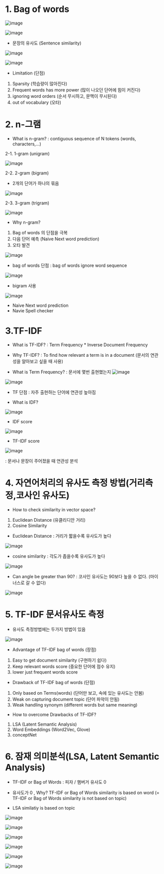 # 1. Bag of words

![image](https://user-images.githubusercontent.com/79880336/149944938-e0f3fe9b-a737-450f-88fa-fbc7eb90251d.png)

![image](https://user-images.githubusercontent.com/79880336/149944980-be6a7c12-058e-4829-a56e-cb3d3b26f98f.png)

- 문장의 유사도 (Sentence similarity)

![image](https://user-images.githubusercontent.com/79880336/149945011-5868a680-1533-4a19-b181-bdfa61b8c5a5.png)

![image](https://user-images.githubusercontent.com/79880336/149945101-b937f5da-d535-4f53-a08a-5d143e4ebb84.png)

- Limitation (단점)
1. Sparsity (학습량이 많아진다)
2. Frequent words has more power (많이 나오던 단어에 힘이 커진다)
3. ignoring word orders (순서 무시하고, 문맥이 무시된다)
4. out of vocabulary (오타)


# 2. n-그램

- What is n-gram? 
: contiguous sequence of N tokens (words, characters,...)

2-1. 1-gram (unigram)

![image](https://user-images.githubusercontent.com/79880336/149945416-1cbccca7-d5ef-4bef-8670-5f8f3e87db01.png)

2-2. 2-gram (bigram)
- 2개의 단어가 하나의 묶음

![image](https://user-images.githubusercontent.com/79880336/149945460-7d94cd9a-77fe-468e-8c53-40b2cbd121b8.png)

2-3. 3-gram (trigram)

![image](https://user-images.githubusercontent.com/79880336/149945526-2b64d890-c88d-43b8-b6c2-c435e3f11bfb.png)

- Why n-gram?
1. Bag of words 의 단점을 극복
2. 다음 단어 예측 (Naive Next word prediction)
3. 오타 발견

![image](https://user-images.githubusercontent.com/79880336/149945613-301a6bca-d11e-4dc8-9ccd-d76496c326d5.png)

- bag of words 단점
: bag of words ignore word sequence

![image](https://user-images.githubusercontent.com/79880336/149945836-05e4abc0-d98a-4154-bb58-e6d03c29f041.png)

- bigram 사용

![image](https://user-images.githubusercontent.com/79880336/149945977-2351f8c0-07d0-4c07-8c72-7348d9667a7e.png)

- Naive Next word prediction
- Navie Spell checker

# 3.TF-IDF

- What is TF-IDF?
: Term Frequency * Inverse Document Frequency

- Why TF-IDF?
: To find how relevant a term is in a document (문서의 연관성을 알아보고 싶을 때 사용)

- What is Term Frequency?
: 문서에 몇번 출현했는지
![image](https://user-images.githubusercontent.com/79880336/149947313-649fa461-e097-4028-b8ef-5c8617954954.png)
 
![image](https://user-images.githubusercontent.com/79880336/149947509-3ba7a84e-b474-44df-b329-9aa6fd52ce52.png)

- TF 단점
: 자주 출현하는 단어에 연관성 높아짐

- What is IDF?

![image](https://user-images.githubusercontent.com/79880336/149948010-ebbbcf90-2047-4819-8af0-c65c1211950e.png)

- IDF score

![image](https://user-images.githubusercontent.com/79880336/149948266-cf4cb446-0017-46b6-929b-2e14607fc954.png)


- TF-IDF score

![image](https://user-images.githubusercontent.com/79880336/149948167-f980db22-57b1-428f-9e6a-14552e4de1a7.png)

: 문서나 문장이 주어졌을 때 연관성 분석

# 4. 자연어처리의 유사도 측정 방법(거리측정,코사인 유사도)

- How to check similarity in vector space?
1. Euclidean Distance (유클리디안 거리)
2. Cosine Similarity

- Euclidean Distance
: 거리가 짧을수록 유사도가 높다 

![image](https://user-images.githubusercontent.com/79880336/149948575-74f32399-1491-492a-9bc3-f16fa976d87f.png)

 - cosine similarity
: 각도가 좁을수록 유사도가 높다

![image](https://user-images.githubusercontent.com/79880336/149948957-804973de-cffe-4420-8770-319cea91ba2b.png)

- Can angle be greater than 90?
: 코사인 유사도는 90보다 높을 수 없다. (마이너스로 갈 수 없다)

![image](https://user-images.githubusercontent.com/79880336/149949257-1410e799-5dd1-4f71-a686-2cc103e98f2f.png)


# 5. TF-IDF 문서유사도 측정

- 유사도 측정방법에는 두가지 방법이 있음

![image](https://user-images.githubusercontent.com/79880336/149949333-638a0faf-3594-41b3-8fb0-227bd55014b2.png)

- Advantage of TF-IDF bag of words (장점)
1. Easy to get document similarity (구현하기 쉽다)
2. Keep relevant words score (중요한 단어에 점수 유지)
3. lower just frequent words score 

- Drawback of TF-IDF bag of words (단점)
1. Only based on Terms(words) (단어만 보고, 속에 있는 유사도는 안봄)
2. Weak on capturing document topic (단어 파악이 안됨)
3. Weak handling synonym (different words but same meaning)

- How to overcome Drawbacks of TF-IDF?
1. LSA (Latent Semantic Analysis)
2. Word Embeddings (Word2Vec, Glove)
3. conceptNet

# 6. 잠재 의미분석(LSA, Latent Semantic Analysis)

- TF-IDF or Bag of Words : 피자 / 햄버거 유사도 0 

- 유사도가 0 , Why? 
TF-IDF or Bag of Words similarity is based on word 
(= TF-IDF or Bag of Words similarity is not based on topic)

- LSA similatiy is based on topic

![image](https://user-images.githubusercontent.com/79880336/149950214-9f7e9e4a-dbfa-4d6d-800a-4d35a7e1f3c1.png)

![image](https://user-images.githubusercontent.com/79880336/149950247-6119020e-3d34-4468-8880-fcf5310f3a6c.png)

![image](https://user-images.githubusercontent.com/79880336/149949992-ff373ac9-b272-4a63-9a73-1a61e09b2443.png)

![image](https://user-images.githubusercontent.com/79880336/149950945-840bc10b-a931-4b73-a825-e414021fd655.png)

![image](https://user-images.githubusercontent.com/79880336/149950986-4ae7707f-8846-4c88-adf3-735a5d0da8da.png)

![image](https://user-images.githubusercontent.com/79880336/149951067-d6db335e-c376-4cac-a0de-cb1f717a6f5a.png)



